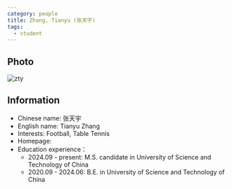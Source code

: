 ```yaml
---
category: people
title: Zhang, Tianyu (张天宇)
tags:
  - student
---
```


## Photo

![zty](https://github.com/user-attachments/assets/c3da3ffa-7d13-461a-b114-a92cb522eea8)

## Information

- Chinese name: 张天宇
- English name: Tianyu Zhang
- Interests: Football, Table Tennis
- Homepage: 
- Education experience：
  - 2024.09 - present: M.S. candidate in University of Science and Technology of China
  - 2020.09 - 2024.06: B.E. in University of Science and Technology of China

